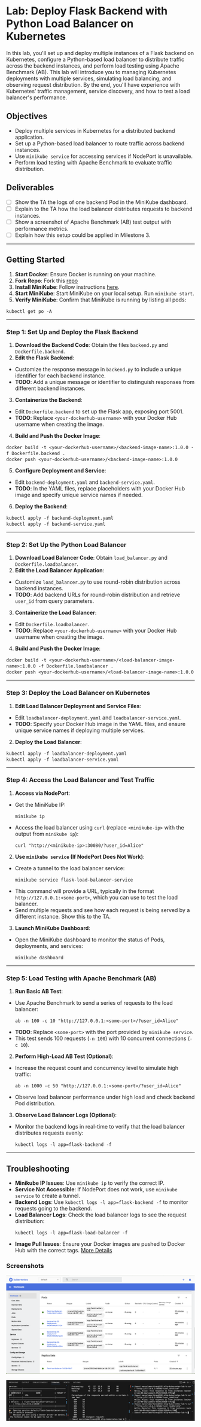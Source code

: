 # Lab: Deploy Flask Backend with Python Load Balancer on Kubernetes

In this lab, you'll set up and deploy multiple instances of a Flask backend on Kubernetes, configure a Python-based load balancer to distribute traffic across the backend instances, and perform load testing using Apache Benchmark (AB). This lab will introduce you to managing Kubernetes deployments with multiple services, simulating load balancing, and observing request distribution. By the end, you'll have experience with Kubernetes’ traffic management, service discovery, and how to test a load balancer's performance.

## Objectives

- Deploy multiple services in Kubernetes for a distributed backend application.
- Set up a Python-based load balancer to route traffic across backend instances.
- Use `minikube service` for accessing services if NodePort is unavailable.
- Perform load testing with Apache Benchmark to evaluate traffic distribution.

## Deliverables

- [ ] Show the TA the logs of one backend Pod in the MiniKube dashboard.
- [ ] Explain to the TA how the load balancer distributes requests to backend instances.
- [ ] Show a screenshot of Apache Benchmark (AB) test output with performance metrics.
- [ ] Explain how this setup could be applied in Milestone 3.

---

## Getting Started

1. **Start Docker**: Ensure Docker is running on your machine.
2. **Fork Repo**: Fork this [repo](https://github.com/Rajeevveera24/mlip-kubernetes-lab)
3. **Install MiniKube**: Follow instructions [here](https://minikube.sigs.k8s.io/docs/start/).
4. **Start MiniKube**: Start MiniKube on your local setup. Run `minikube start`.
5. **Verify MiniKube**: Confirm that MiniKube is running by listing all pods:

```
kubectl get po -A
```

---

### Step 1: Set Up and Deploy the Flask Backend

1. **Download the Backend Code**: Obtain the files `backend.py` and `Dockerfile.backend`.
2. **Edit the Flask Backend**:

- Customize the response message in `backend.py` to include a unique identifier for each backend instance.
- **TODO**: Add a unique message or identifier to distinguish responses from different backend instances.

3. **Containerize the Backend**:

- Edit `Dockerfile.backend` to set up the Flask app, exposing port 5001.
- **TODO**: Replace `<your-dockerhub-username>` with your Docker Hub username when creating the image.

4. **Build and Push the Docker Image**:

```
docker build -t <your-dockerhub-username>/<backend-image-name>:1.0.0 -f Dockerfile.backend .
docker push <your-dockerhub-username>/<backend-image-name>:1.0.0
```

5. **Configure Deployment and Service**:

- Edit `backend-deployment.yaml` and `backend-service.yaml`.
- **TODO**: In the YAML files, replace placeholders with your Docker Hub image and specify unique service names if needed.

6. **Deploy the Backend**:

```
kubectl apply -f backend-deployment.yaml
kubectl apply -f backend-service.yaml
```

---

### Step 2: Set Up the Python Load Balancer

1. **Download Load Balancer Code**: Obtain `load_balancer.py` and `Dockerfile.loadbalancer`.
2. **Edit the Load Balancer Application**:

- Customize `load_balancer.py` to use round-robin distribution across backend instances.
- **TODO**: Add backend URLs for round-robin distribution and retrieve `user_id` from query parameters.

3. **Containerize the Load Balancer**:

- Edit `Dockerfile.loadbalancer`.
- **TODO**: Replace `<your-dockerhub-username>` with your Docker Hub username when creating the image.

4. **Build and Push the Docker Image**:

```
docker build -t <your-dockerhub-username>/<load-balancer-image-name>:1.0.0 -f Dockerfile.loadbalancer .
docker push <your-dockerhub-username>/<load-balancer-image-name>:1.0.0
```

---

### Step 3: Deploy the Load Balancer on Kubernetes

1. **Edit Load Balancer Deployment and Service Files**:

- Edit `loadbalancer-deployment.yaml` and `loadbalancer-service.yaml`.
- **TODO**: Specify your Docker Hub image in the YAML files, and ensure unique service names if deploying multiple services.

2. **Deploy the Load Balancer**:

```
kubectl apply -f loadbalancer-deployment.yaml
kubectl apply -f loadbalancer-service.yaml
```

---

### Step 4: Access the Load Balancer and Test Traffic

1. **Access via NodePort**:

- Get the MiniKube IP:
  ```
  minikube ip
  ```
- Access the load balancer using `curl` (replace `<minikube-ip>` with the output from `minikube ip`):
  ```
  curl "http://<minikube-ip>:30080/?user_id=Alice"
  ```

2. **Use `minikube service` (If NodePort Does Not Work)**:

- Create a tunnel to the load balancer service:
  ```
  minikube service flask-load-balancer-service
  ```
- This command will provide a URL, typically in the format `http://127.0.0.1:<some-port>`, which you can use to test the load balancer.
- Send multiple requests and see how each request is being served by a different instance. Show this to the TA.

3. **Launch MiniKube Dashboard**:

- Open the MiniKube dashboard to monitor the status of Pods, deployments, and services:
  ```
  minikube dashboard
  ```

---

### Step 5: Load Testing with Apache Benchmark (AB)

1. **Run Basic AB Test**:

- Use Apache Benchmark to send a series of requests to the load balancer:
  ```
  ab -n 100 -c 10 "http://127.0.0.1:<some-port>/?user_id=Alice"
  ```
- **TODO**: Replace `<some-port>` with the port provided by `minikube service`.
- This test sends 100 requests (`-n 100`) with 10 concurrent connections (`-c 10`).

2. **Perform High-Load AB Test (Optional)**:

- Increase the request count and concurrency level to simulate high traffic:
  ```
  ab -n 1000 -c 50 "http://127.0.0.1:<some-port>/?user_id=Alice"
  ```
- Observe load balancer performance under high load and check backend Pod distribution.

3. **Observe Load Balancer Logs (Optional)**:

- Monitor the backend logs in real-time to verify that the load balancer distributes requests evenly:

  ```
  kubectl logs -l app=flask-backend -f
  ```

---

## Troubleshooting

- **Minikube IP Issues**: Use `minikube ip` to verify the correct IP.
- **Service Not Accessible**: If NodePort does not work, use `minikube service` to create a tunnel.
- **Backend Logs**: Use `kubectl logs -l app=flask-backend -f` to monitor requests going to the backend.
- **Load Balancer Logs**: Check the load balancer logs to see the request distribution:
  ```
  kubectl logs -l app=flask-load-balancer -f
  ```
- **Image Pull Issues**: Ensure your Docker images are pushed to Docker Hub with the correct tags. [More Details](https://docs.docker.com/get-started/introduction/build-and-push-first-image/)

### Screenshots
![alt text](image.png)

![alt text](image-1.png)